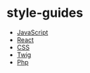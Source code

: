 <!--
    Voorbeeld
    https://github.com/Khan/style-guides
    https://github.com/trello/trellisheets/blob/master/styleguide.md
    https://github.com/airbnb/javascript
-->

# style-guides

- [JavaScript](/style/javascript.md)
- [React](/style/react.md)
- [CSS](/style/css.md)
- [Twig](/style/twig.md)
- [Php](/style/php.md)